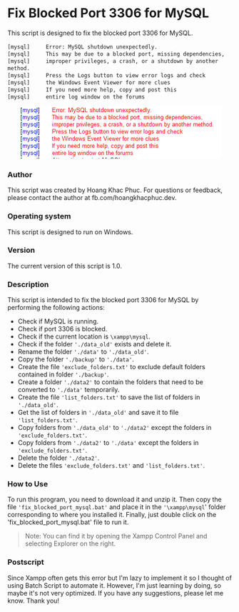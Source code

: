 # Fix Blocked Port 3306 for MySQL
This script is designed to fix the blocked port 3306 for MySQL.

    [mysql] 	Error: MySQL shutdown unexpectedly.
    [mysql] 	This may be due to a blocked port, missing dependencies, 
    [mysql] 	improper privileges, a crash, or a shutdown by another method.
    [mysql] 	Press the Logs button to view error logs and check
    [mysql] 	the Windows Event Viewer for more clues
    [mysql] 	If you need more help, copy and post this
    [mysql] 	entire log window on the forums

<p align="center">
  <img src="./bug.png" alt="bug" />
</p>

### Author
This script was created by Hoang Khac Phuc. For questions or feedback, please contact the author at fb.com/hoangkhacphuc.dev.

### Operating system
This script is designed to run on Windows.

### Version
The current version of this script is 1.0.

### Description
This script is intended to fix the blocked port 3306 for MySQL by performing the following actions:

- Check if MySQL is running.
- Check if port 3306 is blocked.
- Check if the current location is `\xampp\mysql`.
- Check if the folder `'./data_old'` exists and delete it.
- Rename the folder `'./data'` to `'./data_old'`.
- Copy the folder `'./backup'` to `'./data'`.
- Create the file `'exclude_folders.txt'` to exclude default folders contained in folder `'./backup'`.
- Create a folder `'./data2'` to contain the folders that need to be converted to `'./data'` temporarily.
- Create the file `'list_folders.txt'` to save the list of folders in `'./data_old'`.
- Get the list of folders in `'./data_old'` and save it to file `'list_folders.txt'`.
- Copy folders from `'./data_old'` to `'./data2'` except the folders in `'exclude_folders.txt'`.
- Copy folders from `'./data2'` to `'./data'` except the folders in `'exclude_folders.txt'`.
- Delete the folder `'./data2'`.
- Delete the files `'exclude_folders.txt'` and `'list_folders.txt'`.

### How to Use
To run this program, you need to download it and unzip it. Then copy the file `'fix_blocked_port_mysql.bat'` and place it in the `'\xampp\mysql`' folder corresponding to where you installed it. Finally, just double click on the 'fix_blocked_port_mysql.bat' file to run it.

>Note: You can find it by opening the Xampp Control Panel and selecting Explorer on the right.

### Postscript
Since Xampp often gets this error but I'm lazy to implement it so I thought of using Batch Script to automate it. However, I'm just learning by doing, so maybe it's not very optimized. If you have any suggestions, please let me know. Thank you!